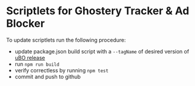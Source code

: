 # Scriptlets for Ghostery Tracker & Ad Blocker

To update scriptlets run the following procedure:
* update package.json build script with a `--tagName` of desired version of [uBO release](https://github.com/gorhill/uBlock/releases)
* run `npm run build`
* verify correctless by running `npm test`
* commit and push to github
